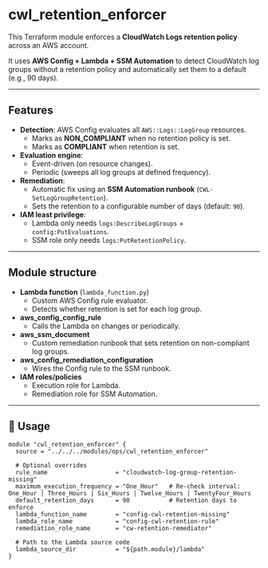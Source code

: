 # cwl_retention_enforcer

This Terraform module enforces a **CloudWatch Logs retention policy** across an AWS account.  

It uses **AWS Config + Lambda + SSM Automation** to detect CloudWatch log groups without a retention policy and automatically set them to a default (e.g., 90 days).

---

## Features
- **Detection**: AWS Config evaluates all `AWS::Logs::LogGroup` resources.
  - Marks as **NON_COMPLIANT** when no retention policy is set.
  - Marks as **COMPLIANT** when retention is set.
- **Evaluation engine**: 
  - Event-driven (on resource changes).
  - Periodic (sweeps all log groups at defined frequency).
- **Remediation**:
  - Automatic fix using an **SSM Automation runbook** (`CWL-SetLogGroupRetention`).
  - Sets the retention to a configurable number of days (default: `90`).
- **IAM least privilege**:
  - Lambda only needs `logs:DescribeLogGroups` + `config:PutEvaluations`.
  - SSM role only needs `logs:PutRetentionPolicy`.

---

## Module structure
- **Lambda function** (`lambda_function.py`)
  - Custom AWS Config rule evaluator.
  - Detects whether retention is set for each log group.
- **aws_config_config_rule**
  - Calls the Lambda on changes or periodically.
- **aws_ssm_document**
  - Custom remediation runbook that sets retention on non-compliant log groups.
- **aws_config_remediation_configuration**
  - Wires the Config rule to the SSM runbook.
- **IAM roles/policies**
  - Execution role for Lambda.
  - Remediation role for SSM Automation.

---

## 🔧 Usage

```hcl
module "cwl_retention_enforcer" {
  source = "../../../modules/ops/cwl_retention_enforcer"

  # Optional overrides
  rule_name                   = "cloudwatch-log-group-retention-missing"
  maximum_execution_frequency = "One_Hour"   # Re-check interval: One_Hour | Three_Hours | Six_Hours | Twelve_Hours | TwentyFour_Hours
  default_retention_days      = 90           # Retention days to enforce
  lambda_function_name        = "config-cwl-retention-missing"
  lambda_role_name            = "config-cwl-retention-rule"
  remediation_role_name       = "cw-retention-remediator"

  # Path to the Lambda source code
  lambda_source_dir           = "${path.module}/lambda"
}
